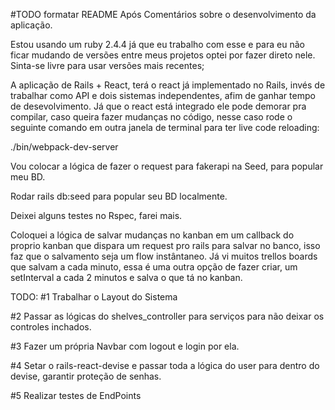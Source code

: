 #TODO formatar README Após
Comentários sobre o desenvolvimento da aplicação.

Estou usando um ruby 2.4.4 já que eu trabalho com esse e para eu não ficar mudando de versões entre meus projetos optei por fazer direto nele. Sinta-se livre para usar versões mais recentes; 


A aplicação de Rails + React, terá o react já implementado no Rails, invés de trabalhar como API e dois sistemas independentes, afim de ganhar tempo de desevolvimento.
Já que o react está integrado ele pode demorar pra compilar, caso queira fazer mudanças no código, nesse caso rode o seguinte comando em outra janela de terminal para ter live code reloading:

./bin/webpack-dev-server


Vou colocar a lógica de fazer o request para fakerapi na Seed, para popular meu BD.

Rodar rails db:seed para popular seu BD localmente.


Deixei alguns testes no Rspec, farei mais.


Coloquei a lógica de salvar mudanças no kanban em um callback do proprio kanban que dispara um request pro rails para salvar no banco, isso faz que o salvamento seja um flow instântaneo. Já vi muitos trellos boards que salvam a cada minuto, essa é uma outra opção de fazer criar, um setInterval a cada 2 minutos e salva o que tá no kanban.



TODO: 
#1 Trabalhar o Layout do Sistema

#2 Passar as lógicas do shelves_controller para serviços para não deixar os controles inchados.

#3 Fazer um própria Navbar com logout e login por ela.

#4 Setar o rails-react-devise e passar toda a lógica do user para dentro do devise, garantir proteção de senhas.

#5 Realizar testes de EndPoints
